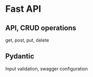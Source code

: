 # Fast API

## API, CRUD operations
get, post, put, delete

## Pydantic
Input validation, swagger configuration